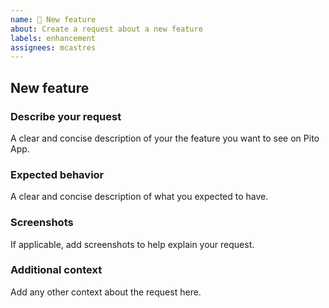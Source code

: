 ```yaml
---
name: 🤩 New feature
about: Create a request about a new feature
labels: enhancement
assignees: mcastres
---
```


## New feature

### Describe your request

A clear and concise description of your the feature you want to see on Pito App.

### Expected behavior

A clear and concise description of what you expected to have.

### Screenshots

If applicable, add screenshots to help explain your request.

### Additional context

Add any other context about the request here.
